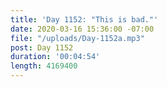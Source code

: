 ```yaml
---
title: 'Day 1152: "This is bad."'
date: 2020-03-16 15:36:00 -07:00
file: "/uploads/Day-1152a.mp3"
post: Day 1152
duration: '00:04:54'
length: 4169400
---
```


